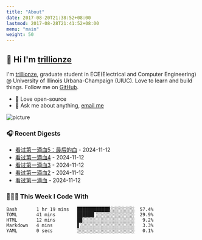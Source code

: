 ```yaml
---
title: "About"
date: 2017-08-20T21:38:52+08:00
lastmod: 2017-08-28T21:41:52+08:00
menu: "main"
weight: 50
---
```


## 👋 Hi I'm [trillionze](https://www.trillionze.com)

I'm [trillionze](https://www.trillionze.com), graduate student in ECE(Electrical and Computer Engineering) @ University of Illinois Urbana-Champaign (UIUC). Love to learn and build things. Follow me on [GitHub](https://github.com/trillionze).

- 💼 Love open-source
- 💬 Ask me about anything, [email me](trillionze@163.com)

![picture](https://image.pseudoyu.com/images/dino.gif)

### 🎧 Recent Digests

<!-- douban starts -->
* <a href='http://movie.douban.com/subject/10546436/' target='_blank'>看过第一滴血5：最后的血</a> - 2024-11-12
* <a href='http://movie.douban.com/subject/1440855/' target='_blank'>看过第一滴血4</a> - 2024-11-12
* <a href='http://movie.douban.com/subject/1300399/' target='_blank'>看过第一滴血3</a> - 2024-11-12
* <a href='http://movie.douban.com/subject/1300361/' target='_blank'>看过第一滴血2</a> - 2024-11-12
* <a href='http://movie.douban.com/subject/1294323/' target='_blank'>看过第一滴血</a> - 2024-11-12
<!-- douban ends -->

### 👨🏻‍💻 This Week I Code With

<!-- code_time starts -->

```text
Bash       1 hr 19 mins   ████████████░░░░░░░░░  57.4%
TOML       41 mins        ██████▎░░░░░░░░░░░░░░  29.9%
HTML       12 mins        █▉░░░░░░░░░░░░░░░░░░░   9.2%
Markdown   4 mins         ▋░░░░░░░░░░░░░░░░░░░░   3.3%
YAML       0 secs         ░░░░░░░░░░░░░░░░░░░░░   0.1%
```

<!-- code_time ends -->
